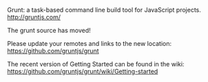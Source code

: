 Grunt: a task-based command line build tool for JavaScript projects.  
http://gruntjs.com/

The grunt source has moved!

Please update your remotes and links to the new location:  
https://github.com/gruntjs/grunt

The recent version of Getting Started can be found in the wiki:
https://github.com/gruntjs/grunt/wiki/Getting-started

